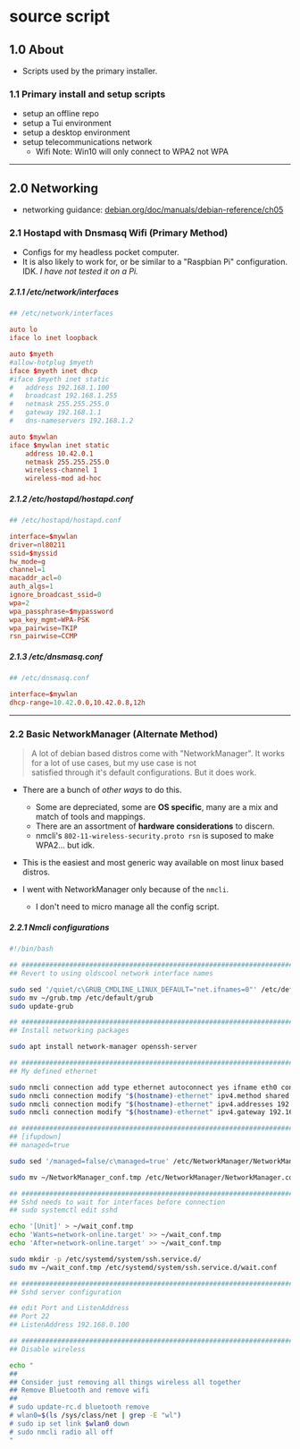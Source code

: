 # source script

## 1.0 About

* Scripts used by the primary installer.

### 1.1 Primary install and setup scripts

* setup an offline repo
* setup a Tui environment
* setup a desktop environment
* setup telecommunications network
	* Wifi Note: Win10 will only connect to WPA2 not WPA 

---

## 2.0 Networking

* networking guidance: [debian.org/doc/manuals/debian-reference/ch05](https://www.debian.org/doc/manuals/debian-reference/ch05.en.html)

### 2.1 Hostapd with Dnsmasq Wifi (Primary Method)

* Configs for my headless pocket computer.
* It is also likely to work for, or be similar to a "Raspbian Pi" configuration. IDK. *I have not tested it on a Pi.*

##### 2.1.1 /etc/network/interfaces

```conf
## /etc/network/interfaces

auto lo 
iface lo inet loopback

auto $myeth
#allow-hotplug $myeth
iface $myeth inet dhcp
#iface $myeth inet static
#	address 192.168.1.100
#	broadcast 192.168.1.255
#	netmask 255.255.255.0
#	gateway 192.168.1.1
#	dns-nameservers 192.168.1.2

auto $mywlan
iface $mywlan inet static
	address 10.42.0.1
	netmask 255.255.255.0
	wireless-channel 1
	wireless-mod ad-hoc
```

##### 2.1.2 /etc/hostapd/hostapd.conf

```conf
## /etc/hostapd/hostapd.conf

interface=$mywlan
driver=nl80211
ssid=$myssid
hw_mode=g
channel=1
macaddr_acl=0
auth_algs=1
ignore_broadcast_ssid=0
wpa=2
wpa_passphrase=$mypassword
wpa_key_mgmt=WPA-PSK
wpa_pairwise=TKIP
rsn_pairwise=CCMP
```

##### 2.1.3 /etc/dnsmasq.conf

```conf
## /etc/dnsmasq.conf

interface=$mywlan
dhcp-range=10.42.0.0,10.42.0.8,12h
```
---

### 2.2 Basic NetworkManager (Alternate Method)

> A lot of debian based distros come with "NetworkManager". It works for a lot of use cases, but my use case is not \
satisfied through it's default configurations. But it does work.

* There are a bunch of *other ways* to do this. 
	* Some are depreciated, some are **OS specific**, many are a mix and match of tools and mappings.
	* There are an assortment of **hardware considerations** to discern.
	* nmcli's ```802-11-wireless-security.proto rsn``` is suposed to make WPA2... but idk.
* This is the easiest and most generic way available on most linux based distros.

* I went with NetworkManager only because of the ```nmcli```.
	* I don't need to micro manage all the config script.

##### 2.2.1 Nmcli configurations

```bash
#!/bin/bash

## #############################################################################
## Revert to using oldscool network interface names

sudo sed '/quiet/c\GRUB_CMDLINE_LINUX_DEFAULT="net.ifnames=0"' /etc/default/grub > ~/grub.tmp
sudo mv ~/grub.tmp /etc/default/grub
sudo update-grub

## #############################################################################
## Install networking packages

sudo apt install network-manager openssh-server

## #############################################################################
## My defined ethernet

sudo nmcli connection add type ethernet autoconnect yes ifname eth0 con-name "$(hostname)-ethernet"
sudo nmcli connection modify "$(hostname)-ethernet" ipv4.method shared
sudo nmcli connection modify "$(hostname)-ethernet" ipv4.addresses 192.168.1.100/8
sudo nmcli connection modify "$(hostname)-ethernet" ipv4.gateway 192.168.1.100

## #############################################################################
## [ifupdown]
## managed=true

sudo sed '/managed=false/c\managed=true' /etc/NetworkManager/NetworkManager.conf > ~/NetworkManager_conf.tmp

sudo mv ~/NetworkManager_conf.tmp /etc/NetworkManager/NetworkManager.conf

## #############################################################################
## Sshd needs to wait for interfaces before connection
## sudo systemctl edit sshd

echo '[Unit]' > ~/wait_conf.tmp
echo 'Wants=network-online.target' >> ~/wait_conf.tmp
echo 'After=network-online.target' >> ~/wait_conf.tmp

sudo mkdir -p /etc/systemd/system/ssh.service.d/
sudo mv ~/wait_conf.tmp /etc/systemd/system/ssh.service.d/wait.conf

## #############################################################################
## Sshd server configuration

## edit Port and ListenAddress
## Port 22
## ListenAddress 192.168.0.100

## #############################################################################
## Disable wireless

echo "
##
## Consider just removing all things wireless all together
## Remove Bluetooth and remove wifi
## 
# sudo update-rc.d bluetooth remove
# wlan0=$(ls /sys/class/net | grep -E "wl")
# sudo ip set link $wlan0 down
# sudo nmcli radio all off
"
```
